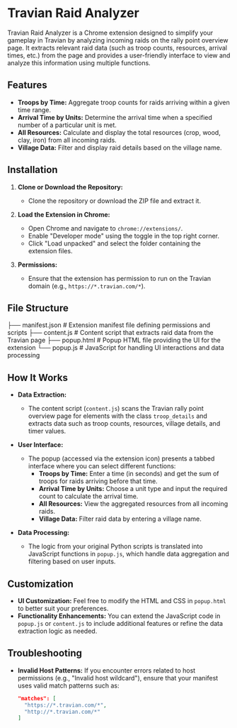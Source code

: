 # Travian Raid Analyzer

Travian Raid Analyzer is a Chrome extension designed to simplify your gameplay in Travian by analyzing incoming raids on the rally point overview page. It extracts relevant raid data (such as troop counts, resources, arrival times, etc.) from the page and provides a user-friendly interface to view and analyze this information using multiple functions.

## Features

- **Troops by Time:** Aggregate troop counts for raids arriving within a given time range.
- **Arrival Time by Units:** Determine the arrival time when a specified number of a particular unit is met.
- **All Resources:** Calculate and display the total resources (crop, wood, clay, iron) from all incoming raids.
- **Village Data:** Filter and display raid details based on the village name.

## Installation

1. **Clone or Download the Repository:**
   - Clone the repository or download the ZIP file and extract it.
   
2. **Load the Extension in Chrome:**
   - Open Chrome and navigate to `chrome://extensions/`.
   - Enable "Developer mode" using the toggle in the top right corner.
   - Click "Load unpacked" and select the folder containing the extension files.

3. **Permissions:**
   - Ensure that the extension has permission to run on the Travian domain (e.g., `https://*.travian.com/*`).

## File Structure
├── manifest.json # Extension manifest file defining permissions and scripts ├── content.js # Content script that extracts raid data from the Travian page ├── popup.html # Popup HTML file providing the UI for the extension └── popup.js # JavaScript for handling UI interactions and data processing

## How It Works

- **Data Extraction:**
  - The content script (`content.js`) scans the Travian rally point overview page for elements with the class `troop_details` and extracts data such as troop counts, resources, village details, and timer values.

- **User Interface:**
  - The popup (accessed via the extension icon) presents a tabbed interface where you can select different functions:
    - **Troops by Time:** Enter a time (in seconds) and get the sum of troops for raids arriving before that time.
    - **Arrival Time by Units:** Choose a unit type and input the required count to calculate the arrival time.
    - **All Resources:** View the aggregated resources from all incoming raids.
    - **Village Data:** Filter raid data by entering a village name.

- **Data Processing:**
  - The logic from your original Python scripts is translated into JavaScript functions in `popup.js`, which handle data aggregation and filtering based on user inputs.

## Customization

- **UI Customization:** Feel free to modify the HTML and CSS in `popup.html` to better suit your preferences.
- **Functionality Enhancements:** You can extend the JavaScript code in `popup.js` or `content.js` to include additional features or refine the data extraction logic as needed.

## Troubleshooting

- **Invalid Host Patterns:** If you encounter errors related to host permissions (e.g., "Invalid host wildcard"), ensure that your manifest uses valid match patterns such as:
  ```json
  "matches": [
    "https://*.travian.com/*",
    "http://*.travian.com/*"
  ]